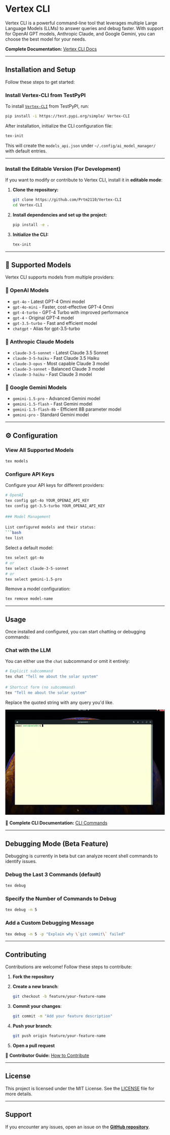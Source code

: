 # Vertex CLI

Vertex CLI is a powerful command-line tool that leverages multiple Large Language Models (LLMs) to answer queries and debug faster. With support for OpenAI GPT models, Anthropic Claude, and Google Gemini, you can choose the best model for your needs.

**Complete Documentation:** [Vertex CLI Docs](https://prtm2110.github.io/Vertex-CLI/)


---

## Installation and Setup

Follow these steps to get started:

### Install Vertex-CLI from TestPyPI

To install [`Vertex-CLI`](https://github.com/prtm2110/vertex-cli) from TestPyPI, run:

```bash
pip install -i https://test.pypi.org/simple/ Vertex-CLI
```

After installation, initialize the CLI configuration file:

```bash
tex-init
```

This will create the `models_api.json` under `~/.config/ai_model_manager/` with default entries.

---

### Install the Editable Version (For Development)

If you want to modify or contribute to Vertex CLI, install it in **editable mode**:

1. **Clone the repository:**

   ```bash
   git clone https://github.com/Prtm2110/Vertex-CLI
   cd Vertex-CLI
   ```

2. **Install dependencies and set up the project:**

   ```bash
   pip install -e .
   ```

3. **Initialize the CLI:**

   ```bash
   tex-init
   ```

---

## 🚀 Supported Models

Vertex CLI supports models from multiple providers:

### 🤖 OpenAI Models
- `gpt-4o` - Latest GPT-4 Omni model
- `gpt-4o-mini` - Faster, cost-effective GPT-4 Omni
- `gpt-4-turbo` - GPT-4 Turbo with improved performance
- `gpt-4` - Original GPT-4 model
- `gpt-3.5-turbo` - Fast and efficient model
- `chatgpt` - Alias for gpt-3.5-turbo

### 🧠 Anthropic Claude Models
- `claude-3-5-sonnet` - Latest Claude 3.5 Sonnet
- `claude-3-5-haiku` - Fast Claude 3.5 Haiku
- `claude-3-opus` - Most capable Claude 3 model
- `claude-3-sonnet` - Balanced Claude 3 model
- `claude-3-haiku` - Fast Claude 3 model

### 🔮 Google Gemini Models
- `gemini-1.5-pro` - Advanced Gemini model
- `gemini-1.5-flash` - Fast Gemini model
- `gemini-1.5-flash-8b` - Efficient 8B parameter model
- `gemini-pro` - Standard Gemini model

---

## ⚙️ Configuration

### View All Supported Models
```bash
tex models
```

### Configure API Keys

Configure your API keys for different providers:

```bash
# OpenAI
tex config gpt-4o YOUR_OPENAI_API_KEY
tex config gpt-3.5-turbo YOUR_OPENAI_API_KEY

### Model Management

List configured models and their status:
```bash
tex list
```

Select a default model:
```bash
tex select gpt-4o
# or
tex select claude-3-5-sonnet
# or
tex select gemini-1.5-pro
```

Remove a model configuration:
```bash
tex remove model-name
```

---

## Usage

Once installed and configured, you can start chatting or debugging commands:

### Chat with the LLM

You can either use the `chat` subcommand or omit it entirely:

```bash
# Explicit subcommand
tex chat "Tell me about the solar system"

# Shortcut form (no subcommand)
tex "Tell me about the solar system"
```

Replace the quoted string with any query you'd like.

![alt text](docs/images/eg_matplotlib.gif)

🔗 **Complete CLI Documentation:** [CLI Commands](https://prtm2110.github.io/Vertex-CLI/cli_tool_docs/)

---

## Debugging Mode (Beta Feature)

Debugging is currently in beta but can analyze recent shell commands to identify issues.

### Debug the Last 3 Commands (default)

```bash
tex debug
```

### Specify the Number of Commands to Debug

```bash
tex debug -n 5
```

### Add a Custom Debugging Message

```bash
tex debug -n 5 -p "Explain why \`git commit\` failed"
```

---

## Contributing

Contributions are welcome! Follow these steps to contribute:

1. **Fork the repository**
2. **Create a new branch**:

   ```bash
   git checkout -b feature/your-feature-name
   ```
3. **Commit your changes**:

   ```bash
   git commit -m "Add your feature description"
   ```
4. **Push your branch**:

   ```bash
   git push origin feature/your-feature-name
   ```
5. **Open a pull request**

🔗 **Contributor Guide:** [How to Contribute](https://prtm2110.github.io/Vertex-CLI/contributors_guide/)

---

## License

This project is licensed under the MIT License. See the [LICENSE](https://github.com/Prtm2110/Vertex-CLI/blob/main/LICENSE) file for more details.

---

## Support

If you encounter any issues, open an issue on the **[GitHub repository](https://github.com/Prtm2110/Vertex-CLI/issues)**.
